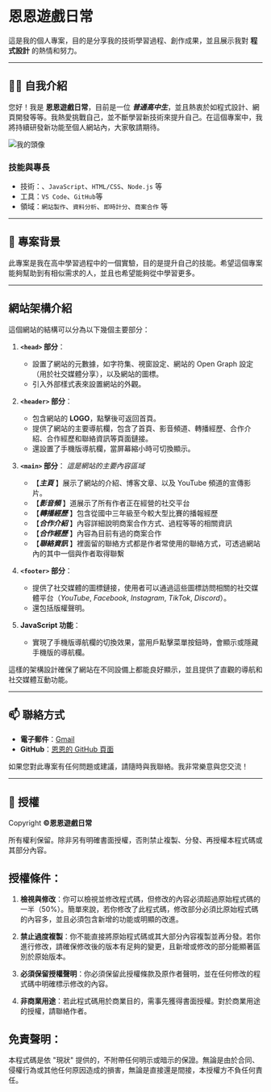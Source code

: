 # 恩恩遊戲日常

這是我的個人專案，目的是分享我的技術學習過程、創作成果，並且展示我對 **程式設計** 的熱情和努力。

---

## 👨‍💻 自我介紹

您好！我是 **恩恩遊戲日常**，目前是一位 ***普通高中生***，並且熱衷於如程式設計、網頁開發等等。我熱愛挑戰自己，並不斷學習新技術來提升自己。在這個專案中，我將持續研發新功能至個人網站內，大家敬請期待。

![我的頭像](https://www.enenlive.com/index_files/新YT頭像1.png) <!-- 放置個人圖片 -->

### 技能與專長
- 技術：、`JavaScript`、`HTML/CSS`、`Node.js` 等
- 工具：`VS Code`、`GitHub`等
- 領域：`網站製作`、`資料分析`、`即時計分`、`商案合作` 等

---

## 🔧 專案背景

此專案是我在高中學習過程中的一個實驗，目的是提升自己的技能。希望這個專案能夠幫助到有相似需求的人，並且也希望能夠從中學習更多。

---
## 網站架構介紹

這個網站的結構可以分為以下幾個主要部分：

1. **`<head>` 部分**：
   - 設置了網站的元數據，如字符集、視窗設定、網站的 Open Graph 設定（用於社交媒體分享），以及網站的圖標。
   - 引入外部樣式表來設置網站的外觀。

2. **`<header>` 部分**：
   - 包含網站的 **LOGO**，點擊後可返回首頁。
   - 提供了網站的主要導航欄，包含了首頁、影音頻道、轉播經歷、合作介紹、合作經歷和聯絡資訊等頁面鏈接。
   - 還設置了手機版導航欄，當屏幕縮小時可切換顯示。

3. **`<main>` 部分**：
   *這是網站的主要內容區域*
   - 【***主頁*** 】展示了網站的介紹、博客文章、以及 YouTube 頻道的宣傳影片。
   - 【***影音頻*** 】道展示了所有作者正在經營的社交平台
   - 【***轉播經歷*** 】包含從國中三年級至今較大型比賽的播報經歷
   - 【***合作介紹*** 】內容詳細說明商案合作方式、過程等等的相關資訊
   - 【***合作經歷*** 】內容為目前有過的商案合作
   - 【***聯絡資訊*** 】裡面留的聯絡方式都是作者常使用的聯絡方式，可透過網站內的其中一個與作者取得聯繫

4. **`<footer>` 部分**：
   - 提供了社交媒體的圖標鏈接，使用者可以通過這些圖標訪問相關的社交媒體平台（*YouTube*, *Facebook*, *Instagram*, *TikTok*, *Discord*）。
   - 還包括版權聲明。

5. **JavaScript 功能**：
   - 實現了手機版導航欄的切換效果，當用戶點擊菜單按鈕時，會顯示或隱藏手機版的導航欄。

這樣的架構設計確保了網站在不同設備上都能良好顯示，並且提供了直觀的導航和社交媒體互動功能。

---

## 📫 聯絡方式

- **電子郵件**：[Gmail](austin961216@gmail.com)
- **GitHub**：[恩恩的 GitHub 頁面](https://github.com/ENENGAME)

如果您對此專案有任何問題或建議，請隨時與我聯絡。我非常樂意與您交流！

---

## 📝 授權

Copyright  **©恩恩遊戲日常**

所有權利保留。除非另有明確書面授權，否則禁止複製、分發、再授權本程式碼或其部分內容。

## 授權條件：

1. **檢視與修改**：你可以檢視並修改程式碼，但修改的內容必須超過原始程式碼的一半（50%）。簡單來說，若你修改了此程式碼，修改部分必須比原始程式碼的內容多，並且必須包含新增的功能或明顯的改進。
   
2. **禁止過度複製**：你不能直接將原始程式碼或其大部分內容複製並再分發。若你進行修改，請確保修改後的版本有足夠的變更，且新增或修改的部分能顯著區別於原始版本。

3. **必須保留授權聲明**：你必須保留此授權條款及原作者聲明，並在任何修改的程式碼中明確標示修改的內容。

4. **非商業用途**：若此程式碼用於商業目的，需事先獲得書面授權。對於商業用途的授權，請聯絡作者。

## 免責聲明：

本程式碼是依 "現狀" 提供的，不附帶任何明示或暗示的保證。無論是由於合同、侵權行為或其他任何原因造成的損害，無論是直接還是間接，本授權方不負任何責任。

